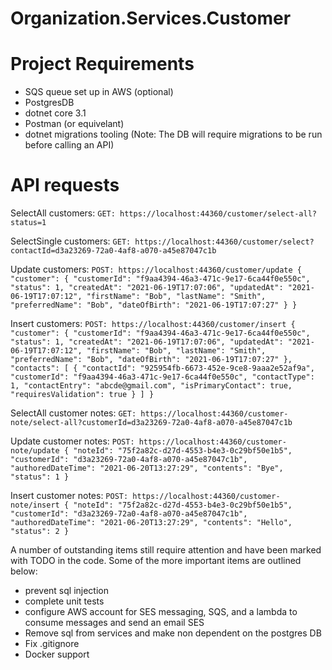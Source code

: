 # Organization.Services.Customer

# Project Requirements
- SQS queue set up in AWS (optional)
- PostgresDB
- dotnet core 3.1
- Postman (or equivelant)
- dotnet migrations tooling (Note: The DB will require migrations to be run before calling an API)

# API requests
SelectAll customers:
`
GET: https://localhost:44360/customer/select-all?status=1
`

SelectSingle customers:
`
GET: https://localhost:44360/customer/select?contactId=d3a23269-72a0-4af8-a070-a45e87047c1b
`

Update customers:
`
POST: https://localhost:44360/customer/update
{
    "customer": {
        "customerId": "f9aa4394-46a3-471c-9e17-6ca44f0e550c",
        "status": 1,
        "createdAt": "2021-06-19T17:07:06",
        "updatedAt": "2021-06-19T17:07:12",
        "firstName": "Bob",
        "lastName": "Smith",
        "preferredName": "Bob",
        "dateOfBirth": "2021-06-19T17:07:27"
    }
}
`

Insert customers:
`
POST: https://localhost:44360/customer/insert
{
    "customer": {
        "customerId": "f9aa4394-46a3-471c-9e17-6ca44f0e550c",
        "status": 1,
        "createdAt": "2021-06-19T17:07:06",
        "updatedAt": "2021-06-19T17:07:12",
        "firstName": "Bob",
        "lastName": "Smith",
        "preferredName": "Bob",
        "dateOfBirth": "2021-06-19T17:07:27"
    },
    "contacts": [
        {
            "contactId": "925954fb-6673-452e-9ce8-9aaa2e52af9a",
            "customerId": "f9aa4394-46a3-471c-9e17-6ca44f0e550c",
            "contactType": 1,
            "contactEntry": "abcde@gmail.com",
            "isPrimaryContact": true,
            "requiresValidation": true
        }
    ]
}
`

SelectAll customer notes:
`
GET: https://localhost:44360/customer-note/select-all?customerId=d3a23269-72a0-4af8-a070-a45e87047c1b
`

Update customer notes:
`
POST: https://localhost:44360/customer-note/update
{
    "noteId": "75f2a82c-d27d-4553-b4e3-0c29bf50e1b5",
    "customerId": "d3a23269-72a0-4af8-a070-a45e87047c1b",
    "authoredDateTime": "2021-06-20T13:27:29",
    "contents": "Bye",
    "status": 1
}
`

Insert customer notes:
`
POST: https://localhost:44360/customer-note/insert
{
    "noteId": "75f2a82c-d27d-4553-b4e3-0c29bf50e1b5",
    "customerId": "d3a23269-72a0-4af8-a070-a45e87047c1b",
    "authoredDateTime": "2021-06-20T13:27:29",
    "contents": "Hello",
    "status": 2
}
`

A number of outstanding items still require attention and have been marked with TODO in the code.
Some of the more important items are outlined below:
- prevent sql injection
- complete unit tests
- configure AWS account for SES messaging, SQS, and a lambda to consume messages and send an email SES
- Remove sql from services and make non dependent on the postgres DB
- Fix .gitignore 
- Docker support
